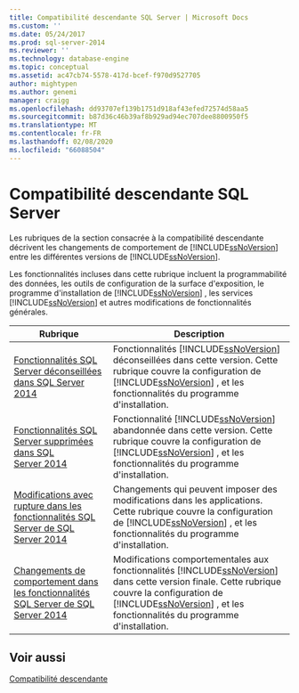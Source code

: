 ```yaml
---
title: Compatibilité descendante SQL Server | Microsoft Docs
ms.custom: ''
ms.date: 05/24/2017
ms.prod: sql-server-2014
ms.reviewer: ''
ms.technology: database-engine
ms.topic: conceptual
ms.assetid: ac47cb74-5578-417d-bcef-f970d9527705
author: mightypen
ms.author: genemi
manager: craigg
ms.openlocfilehash: dd93707ef139b1751d918af43efed72574d58aa5
ms.sourcegitcommit: b87d36c46b39af8b929ad94ec707dee8800950f5
ms.translationtype: MT
ms.contentlocale: fr-FR
ms.lasthandoff: 02/08/2020
ms.locfileid: "66088504"
---
```

# <a name="sql-server-backward-compatibility"></a>Compatibilité descendante SQL Server
  Les rubriques de la section consacrée à la compatibilité descendante décrivent les changements de comportement de [!INCLUDE[ssNoVersion](../includes/ssnoversion-md.md)] entre les différentes versions de [!INCLUDE[ssNoVersion](../includes/ssnoversion-md.md)].  
  
 Les fonctionnalités incluses dans cette rubrique incluent la programmabilité des données, les outils de configuration de la surface d'exposition, le programme d'installation de [!INCLUDE[ssNoVersion](../includes/ssnoversion-md.md)] , les services [!INCLUDE[ssNoVersion](../includes/ssnoversion-md.md)] et autres modifications de fonctionnalités générales.  
  
|Rubrique|Description|  
|-----------|-----------------|  
|[Fonctionnalités SQL Server déconseillées dans SQL Server 2014](../../2014/getting-started/deprecated-sql-server-features-in-sql-server-2014.md)|Fonctionnalités [!INCLUDE[ssNoVersion](../includes/ssnoversion-md.md)] déconseillées dans cette version. Cette rubrique couvre la configuration de [!INCLUDE[ssNoVersion](../includes/ssnoversion-md.md)] , et les fonctionnalités du programme d'installation.|  
|[Fonctionnalités SQL Server supprimées dans SQL Server 2014](../../2014/getting-started/discontinued-sql-server-features-in-sql-server-2014.md)|Fonctionnalité [!INCLUDE[ssNoVersion](../includes/ssnoversion-md.md)] abandonnée dans cette version. Cette rubrique couvre la configuration de [!INCLUDE[ssNoVersion](../includes/ssnoversion-md.md)] , et les fonctionnalités du programme d'installation.|  
|[Modifications avec rupture dans les fonctionnalités SQL Server de SQL Server 2014](../../2014/getting-started/breaking-changes-to-sql-server-features-in-sql-server-2014.md)|Changements qui peuvent imposer des modifications dans les applications. Cette rubrique couvre la configuration de [!INCLUDE[ssNoVersion](../includes/ssnoversion-md.md)] , et les fonctionnalités du programme d'installation.|  
|[Changements de comportement dans les fonctionnalités SQL Server de SQL Server 2014](../../2014/getting-started/behavior-changes-to-sql-server-features-in-sql-server-2014.md)|Modifications comportementales aux fonctionnalités [!INCLUDE[ssNoVersion](../includes/ssnoversion-md.md)] dans cette version finale. Cette rubrique couvre la configuration de [!INCLUDE[ssNoVersion](../includes/ssnoversion-md.md)] , et les fonctionnalités du programme d'installation.|  
  
## <a name="see-also"></a>Voir aussi  
 [Compatibilité descendante](../../2014/getting-started/backward-compatibility.md)  
  
  
